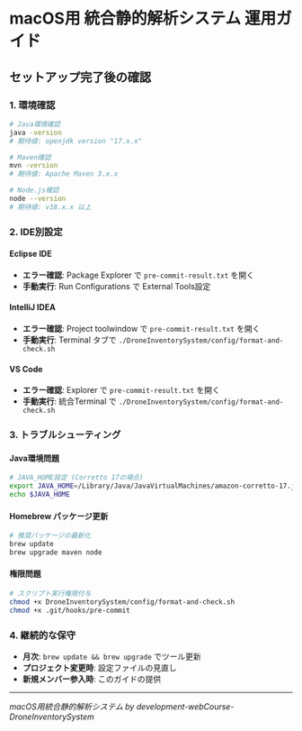 # macOS用 統合静的解析システム 運用ガイド

## セットアップ完了後の確認

### 1. 環境確認
```bash
# Java環境確認
java -version
# 期待値: openjdk version "17.x.x"

# Maven確認  
mvn -version
# 期待値: Apache Maven 3.x.x

# Node.js確認
node --version
# 期待値: v18.x.x 以上
```

### 2. IDE別設定

#### Eclipse IDE
- **エラー確認**: Package Explorer で `pre-commit-result.txt` を開く
- **手動実行**: Run Configurations で External Tools設定

#### IntelliJ IDEA  
- **エラー確認**: Project toolwindow で `pre-commit-result.txt` を開く
- **手動実行**: Terminal タブで `./DroneInventorySystem/config/format-and-check.sh`

#### VS Code
- **エラー確認**: Explorer で `pre-commit-result.txt` を開く  
- **手動実行**: 統合Terminal で `./DroneInventorySystem/config/format-and-check.sh`

### 3. トラブルシューティング

#### Java環境問題
```bash
# JAVA_HOME設定 (Corretto 17の場合)
export JAVA_HOME=/Library/Java/JavaVirtualMachines/amazon-corretto-17.jdk/Contents/Home
echo $JAVA_HOME
```

#### Homebrew パッケージ更新
```bash
# 推奨パッケージの最新化
brew update
brew upgrade maven node
```

#### 権限問題
```bash
# スクリプト実行権限付与
chmod +x DroneInventorySystem/config/format-and-check.sh
chmod +x .git/hooks/pre-commit
```

### 4. 継続的な保守

- **月次**: `brew update && brew upgrade` でツール更新
- **プロジェクト変更時**: 設定ファイルの見直し
- **新規メンバー参入時**: このガイドの提供

---
*macOS用統合静的解析システム by development-webCourse-DroneInventorySystem*
